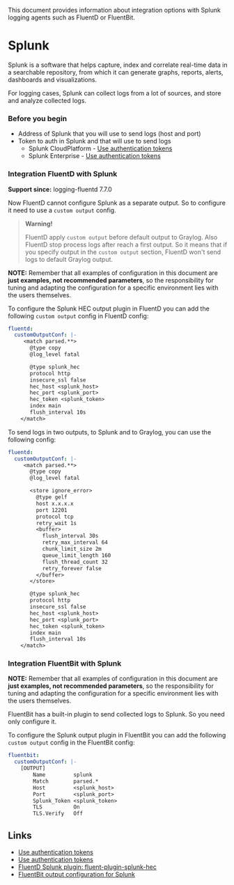 This document provides information about integration options with Splunk logging agents such as
FluentD or FluentBit.

# Splunk

Splunk is a software that helps capture, index and correlate real-time data in a searchable repository, from which
it can generate graphs, reports, alerts, dashboards and visualizations.

For logging cases, Splunk can collect logs from a lot of sources, and store and analyze collected logs.

### Before you begin

* Address of Splunk that you will use to send logs (host and port)
* Token to auth in Splunk and that will use to send logs
  * Splunk CloudPlatform - [Use authentication tokens](https://docs.splunk.com/Documentation/SplunkCloud/latest/Security/UseAuthTokens)
  * Splunk Enterprise - [Use authentication tokens](https://docs.splunk.com/Documentation/Splunk/9.0.4/Security/UseAuthTokens)

### Integration FluentD with Splunk

**Support since:** logging-fluentd 7.7.0

Now FluentD cannot configure Splunk as a separate output. So to configure it need to use a `custom output`
config.

> **Warning!**
>
> FluentD apply `custom output` before default output to Graylog. Also FluentD stop process logs after reach a first
> output. So it means that if you specify output in the `custom output` section, FluentD won't send logs to
> default Graylog output.

**NOTE:** Remember that all examples of configuration in this document are **just examples,
not recommended parameters**, so the responsibility for tuning and adapting the configuration for a specific environment
lies with the users themselves.

To configure the Splunk HEC output plugin in FluentD you can add the following `custom output` config in FluentD config:

```yaml
fluentd:
  customOutputConf: |-
     <match parsed.**>
       @type copy
       @log_level fatal

       @type splunk_hec
       protocol http
       insecure_ssl false
       hec_host <splunk_host>
       hec_port <splunk_port>
       hec_token <splunk_token>
       index main
       flush_interval 10s
    </match>
```

To send logs in two outputs, to Splunk and to Graylog, you can use the following config:

```yaml
fluentd:
  customOutputConf: |-
     <match parsed.**>
       @type copy
       @log_level fatal

       <store ignore_error>
         @type gelf
         host x.x.x.x
         port 12201
         protocol tcp
         retry_wait 1s
         <buffer>
           flush_interval 30s
           retry_max_interval 64
           chunk_limit_size 2m
           queue_limit_length 160
           flush_thread_count 32
           retry_forever false
         </buffer>
       </store>

       @type splunk_hec
       protocol http
       insecure_ssl false
       hec_host <splunk_host>
       hec_port <splunk_port>
       hec_token <splunk_token>
       index main
       flush_interval 10s
    </match>
```

### Integration FluentBit with Splunk

**NOTE:** Remember that all examples of configuration in this document are **just examples,
not recommended parameters**, so the responsibility for tuning and adapting the configuration for a specific environment
lies with the users themselves.

FluentBit has a built-in plugin to send collected logs to Splunk. So you need only configure it.

To configure the Splunk output plugin in FluentBit you can add the following `custom output` config
in the FluentBit config:

```yaml
fluentbit:
  customOutputConf: |-
    [OUTPUT]
        Name         splunk
        Match        parsed.*
        Host         <splunk_host>
        Port         <splunk_port>
        Splunk_Token <splunk_token>
        TLS          On
        TLS.Verify   Off
```

## Links

* [Use authentication tokens](https://docs.splunk.com/Documentation/SplunkCloud/latest/Security/UseAuthTokens)
* [Use authentication tokens](https://docs.splunk.com/Documentation/Splunk/9.0.4/Security/UseAuthTokens)
* [FluentD Splunk plugin: fluent-plugin-splunk-hec](https://github.com/splunk/fluent-plugin-splunk-hec)
* [FluentBit output configuration for Splunk](https://docs.fluentbit.io/manual/pipeline/outputs/splunk/)
